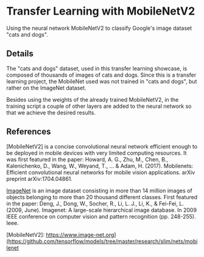 # Transfer Learning with MobileNetV2
Using the neural network MobileNetV2 to classify Google's image dataset "cats and dogs".
 
## Details
The "cats and dogs" dataset, used in this transfer learning showcase, is composed of thousands of images of cats and dogs. Since this is a transfer learning project, the MobileNet used was not trained in "cats and dogs", but rather on the ImageNet dataset. 
 
Besides using the weights of the already trained MobileNetV2, in the training script a couple of other layers are added to the neural network so that we achieve the desired results.
 
## References
[MobileNetV2] is a concise convolutional neural network efficient enough to be deployed in mobile devices with very limited computing resources. It was first featured in the paper: Howard, A. G., Zhu, M., Chen, B., Kalenichenko, D., Wang, W., Weyand, T., ... & Adam, H. (2017). Mobilenets: Efficient convolutional neural networks for mobile vision applications. arXiv preprint arXiv:1704.04861.
 
[ImageNet] is an image dataset consisting in more than 14 million images of objects belonging to more than 20 thousand different classes. First featured in the paper: Deng, J., Dong, W., Socher, R., Li, L. J., Li, K., & Fei-Fei, L. (2009, June). Imagenet: A large-scale hierarchical image database. In 2009 IEEE conference on computer vision and pattern recognition (pp. 248-255). Ieee.

[ImageNet]: https://www.image-net.org
[MobileNetV2]: https://www.image-net.org](https://github.com/tensorflow/models/tree/master/research/slim/nets/mobilenet
